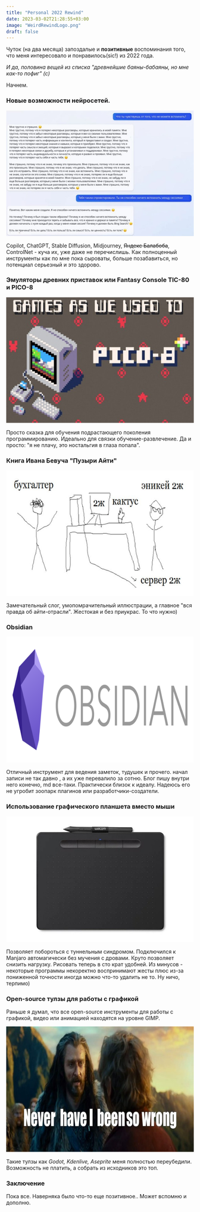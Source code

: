 ```yaml
---
title: "Personal 2022 Rewind"
date: 2023-03-02T21:28:55+03:00
image: "WeirdRewindLogo.png"
draft: false
---
```



Чуток (на два месяца) запоздалые и **позитивные** воспоминания того, что меня интересовало и понравилось(sic!) из 2022 года.

*И да, половина вещей из списка "древнейшие баяны-бабаяны, но мне как-то пофиг" (с)*

Начнем. 

### Новые возможности нейросетей. 

![Мем про bing](bing.jpg)

Copilot, ChatGPT, Stable Diffusion, Midjourney, ~~Яндекс Балабоба~~, ControlNet - куча их, уже даже не перечислишь. Как полноценный инструменты как по мне пока сыроваты, больше позабавиться, но потенциал серьезный и это здорово.

### Эмуляторы древних приставок или Fantasy Console TIC-80 и PICO-8

![Ретро-Приколюха](pico8.jpg)

Просто сказка для обучения подрастающего поколения программированию. Идеально для связки обучение-развлечение. Да и просто: "я не плачу, это ностальгия в глаза попала".

### Книга Ивана Бевуча "Пузыри Айти"

![Одна из иллюстраций](bevuch.jpg)

Замечательный слог, умопомрачительный иллюстрации, а главное "вся правда об айти-отрасли". Жестокая и без приукрас. То что нужно)

### Obsidian

![Просто лого замечательного продукта](obsidian_banner.png)

Отличный инструмент для ведения заметок, тудушек и прочего. начал записи не так давно , а их уже перевалило за сотню. Блог пишу внутри него конечно, md все-таки.
Практически близок к идеалу. Надеюсь его не угробит зоопарк плагинов или разработчики-создатели.

### Использование графического планшета вместо мыши

![От такая](wacom.jpg)

Позволяет побороться с туннельным синдромом. Подключился к Manjaro автомагически без мучения с дровами. Круто позволяет снизить нагрузку. Рисовать теперь в сто крат удобней. Из минусов - некоторые программы некоректно воспринимают жесты плюс из-за пониженной точности иногда можно что-то удалить не то. Ну ничо, терпимо)

### Open-source тулзы для работы с графикой

Раньше я думал, что все open-source инструменты для работы с графикой, видео или анимацией находятся на уровне GIMP.

![Никогда так не ошибался](never_so_wrong.jpg)

Такие тулзы как *Godot, Kdenlive, Aseprite* меня полностью переубедили. 
Возможность не платить, а собрать из исходников это топ.


### Заключение

Пока все.
Наверняка было что-то еще позитивное.. Может вспомню и дополню. 